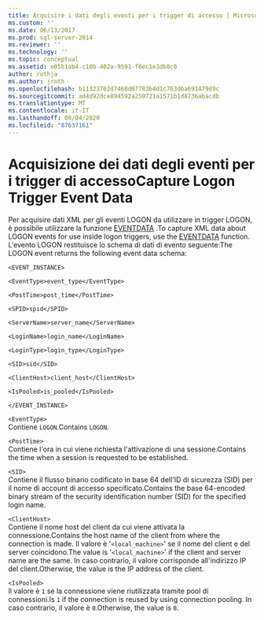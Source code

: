 ```yaml
---
title: Acquisire i dati degli eventi per i trigger di accesso | Microsoft Docs
ms.custom: ''
ms.date: 06/13/2017
ms.prod: sql-server-2014
ms.reviewer: ''
ms.technology: ''
ms.topic: conceptual
ms.assetid: e05b1ab4-c10b-402a-9591-f6ec1e3db8c0
author: rothja
ms.author: jroth
ms.openlocfilehash: b11323702d7468d07783b4d1c763dba691479d9c
ms.sourcegitcommit: ad4d92dce894592a259721a1571b1d8736abacdb
ms.translationtype: MT
ms.contentlocale: it-IT
ms.lasthandoff: 08/04/2020
ms.locfileid: "87637161"
---
```

# <a name="capture-logon-trigger-event-data"></a><span data-ttu-id="798ec-102">Acquisizione dei dati degli eventi per i trigger di accesso</span><span class="sxs-lookup"><span data-stu-id="798ec-102">Capture Logon Trigger Event Data</span></span>
  <span data-ttu-id="798ec-103">Per acquisire dati XML per gli eventi LOGON da utilizzare in trigger LOGON, è possibile utilizzare la funzione [EVENTDATA](/sql/t-sql/functions/eventdata-transact-sql) .</span><span class="sxs-lookup"><span data-stu-id="798ec-103">To capture XML data about LOGON events for use inside logon triggers, use the [EVENTDATA](/sql/t-sql/functions/eventdata-transact-sql) function.</span></span> <span data-ttu-id="798ec-104">L'evento LOGON restituisce lo schema di dati di evento seguente:</span><span class="sxs-lookup"><span data-stu-id="798ec-104">The LOGON event returns the following event data schema:</span></span>  
  
 `<EVENT_INSTANCE>`  
  
 `<EventType>event_type</EventType>`  
  
 `<PostTime>post_time</PostTime>`  
  
 `<SPID>spid</SPID>`  
  
 `<ServerName>server_name</ServerName>`  
  
 `<LoginName>login_name</LoginName>`  
  
 `<LoginType>login_type</LoginType>`  
  
 `<SID>sid</SID>`  
  
 `<ClientHost>client_host</ClientHost>`  
  
 `<IsPooled>is_pooled</IsPooled>`  
  
 `</EVENT_INSTANCE>`  
  
 `<EventType>`  
 <span data-ttu-id="798ec-105">Contiene `LOGON`.</span><span class="sxs-lookup"><span data-stu-id="798ec-105">Contains `LOGON`.</span></span>  
  
 `<PostTime>`  
 <span data-ttu-id="798ec-106">Contiene l'ora in cui viene richiesta l'attivazione di una sessione.</span><span class="sxs-lookup"><span data-stu-id="798ec-106">Contains the time when a session is requested to be established.</span></span>  
  
 `<SID>`  
 <span data-ttu-id="798ec-107">Contiene il flusso binario codificato in base 64 dell'ID di sicurezza (SID) per il nome di account di accesso specificato.</span><span class="sxs-lookup"><span data-stu-id="798ec-107">Contains the base 64-encoded binary stream of the security identification number (SID) for the specified login name.</span></span>  
  
 `<ClientHost>`  
 <span data-ttu-id="798ec-108">Contiene il nome host del client da cui viene attivata la connessione.</span><span class="sxs-lookup"><span data-stu-id="798ec-108">Contains the host name of the client from where the connection is made.</span></span> <span data-ttu-id="798ec-109">Il valore è '`<local_machine>`' se il nome del client e del server coincidono.</span><span class="sxs-lookup"><span data-stu-id="798ec-109">The value is '`<local_machine>`' if the client and server name are the same.</span></span> <span data-ttu-id="798ec-110">In caso contrario, il valore corrisponde all'indirizzo IP del client.</span><span class="sxs-lookup"><span data-stu-id="798ec-110">Otherwise, the value is the IP address of the client.</span></span>  
  
 `<IsPooled>`  
 <span data-ttu-id="798ec-111">Il valore è `1` se la connessione viene riutilizzata tramite pool di connessioni.</span><span class="sxs-lookup"><span data-stu-id="798ec-111">Is `1` if the connection is reused by using connection pooling.</span></span> <span data-ttu-id="798ec-112">In caso contrario, il valore è `0`.</span><span class="sxs-lookup"><span data-stu-id="798ec-112">Otherwise, the value is `0`.</span></span>  
  
  
